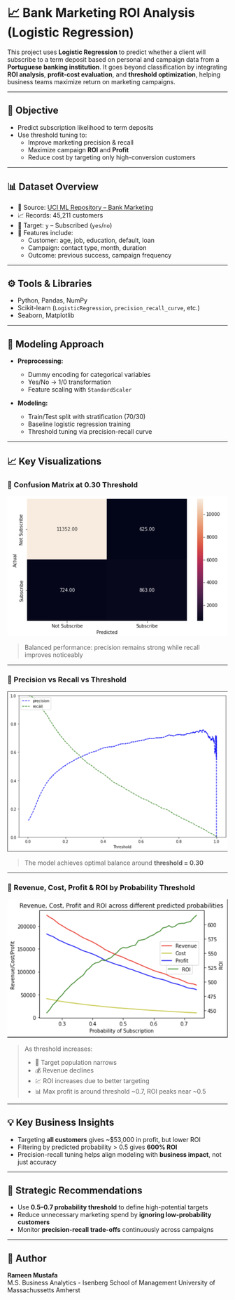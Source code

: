 # 📈 Bank Marketing ROI Analysis (Logistic Regression)

This project uses **Logistic Regression** to predict whether a client will subscribe to a term deposit based on personal and campaign data from a **Portuguese banking institution**. It goes beyond classification by integrating **ROI analysis**, **profit-cost evaluation**, and **threshold optimization**, helping business teams maximize return on marketing campaigns.

---

## 🎯 Objective

- Predict subscription likelihood to term deposits
- Use threshold tuning to:
  - Improve marketing precision & recall
  - Maximize campaign **ROI** and **Profit**
  - Reduce cost by targeting only high-conversion customers

---

## 📊 Dataset Overview

- 📍 Source: [UCI ML Repository – Bank Marketing](https://archive.ics.uci.edu/ml/datasets/Bank+Marketing)
- 📈 Records: 45,211 customers
- 🔢 Target: `y` – Subscribed (`yes`/`no`)
- 🧩 Features include:
  - Customer: age, job, education, default, loan
  - Campaign: contact type, month, duration
  - Outcome: previous success, campaign frequency

---

## ⚙️ Tools & Libraries

- Python, Pandas, NumPy
- Scikit-learn (`LogisticRegression`, `precision_recall_curve`, etc.)
- Seaborn, Matplotlib

---

## 🧪 Modeling Approach

- **Preprocessing:**
  - Dummy encoding for categorical variables
  - Yes/No → 1/0 transformation
  - Feature scaling with `StandardScaler`

- **Modeling:**
  - Train/Test split with stratification (70/30)
  - Baseline logistic regression training
  - Threshold tuning via precision-recall curve

---

## 📈 Key Visualizations

### 🔹 Confusion Matrix at 0.30 Threshold
![](confusion.png)

> Balanced performance: precision remains strong while recall improves noticeably

---

### 🔹 Precision vs Recall vs Threshold
![](pr_curve.png)

> The model achieves optimal balance around **threshold = 0.30**

---

### 🔹 Revenue, Cost, Profit & ROI by Probability Threshold
![](roi_curve.png)

> As threshold increases:
> - 🎯 Target population narrows
> - 💰 Revenue declines
> - 💹 ROI increases due to better targeting
> - 📊 Max profit is around threshold ~0.7, ROI peaks near ~0.5

---

## 💡 Key Business Insights

- Targeting **all customers** gives ~$53,000 in profit, but lower ROI
- Filtering by predicted probability > 0.5 gives **600% ROI**
- Precision-recall tuning helps align modeling with **business impact**, not just accuracy

---

## 🧠 Strategic Recommendations

- Use **0.5–0.7 probability threshold** to define high-potential targets
- Reduce unnecessary marketing spend by **ignoring low-probability customers**
- Monitor **precision-recall trade-offs** continuously across campaigns

---

## 👤 Author

**Rameen Mustafa**  
M.S. Business Analytics - Isenberg School of Management
University of Massachussetts Amherst

